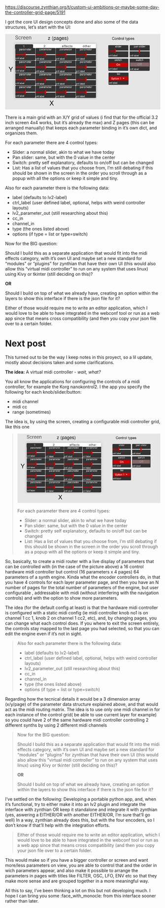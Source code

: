 https://discourse.zynthian.org/t/custom-ui-ambitions-or-maybe-some-day-the-controller-grid-page/5191

I got the core UI design concepts done and also some of the data structures, let’s start with the UI:

![UI Design](/doc/media/Ui.png)

There is a main grid with an X/Y grid of values (i find that for the official 3.2 inch screen 4x4 works, but it’s already the max) and Z pages (this can be arranged manually) that keeps each parameter binding in it’s own dict, and organizes them.

For each parameter there are 4 control types:

* Slider: a normal slider, akin to what we have today
* Pan slider: same, but with the 0 value in the center
* Switch: pretty self explanatory, defaults to on/off but can be changed
* List: Has a list of values that you choose from, I’m still debating if this should be shown in the screen in the order you scroll through as a popup with all the options or keep it simple and tiny.

Also for each parameter there is the following data:

* label (defaults to lv2-label)
* ctrl_label (user defined label, optional, helps with weird controller layouts)
* lv2_parameter_out (still researching about this)
* cc_in
* channel_in
* type (the ones listed above)
* options (if type = list or type=switch)

Now for the BIG question:

Should I build this as a separate application that would fit into the midi effects category, with it’s own UI and maybe set a new standard for “modules” or “plugins” for zynthian that have their own UI (this would also allow this “virtual midi controller” to run on any system that uses linux) using Kivy or tkinter (still deciding on this)?

**OR**

Should I build on top of what we already have, creating an option within the layers to show this interface if there is the json file for it?

Either of those would require me to write an editor application, which I would love to be able to have integrated in the webconf tool or run as a web app since that means cross compatibility (and then you copy your json file over to a certain folder.


# Next post

This turned out to be the way I keep notes in this proyect, so a lil update, mostly about decisions taken and some clarifications.

**The idea:**
A virtual midi controller - *wait, what?*

You all know the applications for configuring the controls of a midi controller, for example the Korg nanokontrol2.
I the app you specify the following for each knob/slider/button:

* midi channel
* midi cc
* range (sometimes)

The idea is, by using the screen, creating a configurable midi controller grid, like this one

> ![UI Design](/doc/media/Ui.png)
>
>
>
> For each parameter there are 4 control types:
>
>
>
> * Slider: a normal slider, akin to what we have today
> * Pan slider: same, but with the 0 value in the center
> * Switch: pretty self explanatory, defaults to on/off but can be changed
> * List: Has a list of values that you choose from, I’m still debating if this should be shown in the screen in the order you scroll through as a popup with all the options or keep it simple and tiny.

So, basically, to create a midi router with a live display of parameters that can be controlled with (in the case of the picture above) a 16 control hardware midi controller but control (16 parameters x 4 pages) 64 parameters of a synth engine.
Kinda what the encoder controllers do, in that you have 4 controls for each layer parameter page, and then you have an N number of pages for the total number of parameters of the engine, but user configurable , addressable with midi (without interfering with the navigation controls) and with the option to show more parameters.

The idea (for the default config at least) is that the hardware midi controller is configured with a static midi config (ie midi controller knob no1 is on channel 1 cc 1, knob 2 on channel 1 cc2, etc), and, by changing pages, you can change what each control does. If you where to exit the screen entirely, the controls stay mapped to the last page you had selected, so that you can edit the engine even if it’s not in sight.

> Also for each parameter there is the following data:
>
>
>
> * label (defaults to lv2-label)
> * ctrl_label (user defined label, optional, helps with weird controller layouts)
> * lv2_parameter_out (still researching about this)
> * cc_in
> * channel_in
> * type (the ones listed above)
> * options (if type = list or type=switch)

Regarding how the tecnical details it would be a 3 dimension array (x/y/page) of the parameter data structure explained above, and that would act as the midi routing matrix. The idea is to use only one midi channel in for each instance of the control grid( be able to use current layer for example) so you could have 2 of the same hardware midi controller controlling 2 different synths by using 2 different midi channels

> Now for the BIG question:
>
>
>
> Should I build this as a separate application that would fit into the midi effects category, with it’s own UI and maybe set a new standard for “modules” or “plugins” for zynthian that have their own UI (this would also allow this “virtual midi controller” to run on any system that uses linux) using Kivy or tkinter (still deciding on this)?
>
>
>
> **OR**
>
>
>
> Should I build on top of what we already have, creating an option within the layers to show this interface if there is the json file for it?

I’ve settled on the following:
Developing a portable python app, and, when it’s functional, try to either make it into an lv2 plugin and integrate the interface with zynthian OR keep it standalone and integrate it with zynthian (yes, aswering a EITHER/OR with another EITHER/OR, I’m sure that’ll go well) In a way, zynthian already does this, but with the four encoders, so I don’t know if that’ll help with the integration efforts.

> Either of those would require me to write an editor application, which I would love to be able to have integrated in the webconf tool or run as a web app since that means cross compatibility (and then you copy your json file over to a certain folder.

This would make so if you have a bigger controller or screen and want more/less parameters on view, you are able to control that and the order in wich parameters appear, and also make it possible to arrange the parameters in pages with titles like FILTER, OSC, LFO, ENV etc so that they make more sense and are grouped together in a more meaningful way.

All this to say, I’ve been thinking a lot on this but not developing much. I hope I can bring you some :face_with_monocle: from this interface sooner rather than later.
